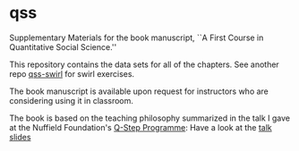 # qss
Supplementary Materials for the book manuscript, ``A First Course in Quantitative Social Science.''

This repository contains the data sets for all of the chapters.  See another repo [qss-swirl](../../../qss-swirl) for swirl exercises.

The book manuscript is available upon request for instructors who are considering using it in classroom.

The book is based on the teaching philosophy summarized in the talk I gave at the Nuffield Foundation's [Q-Step Programme](http://www.nuffieldfoundation.org/q-step): Have a look at the [talk slides](http://imai.princeton.edu/talk/files/Q-Step15.pdf)
